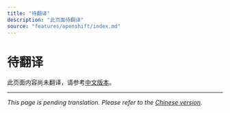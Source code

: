 ```yaml
---
title: "待翻译"
description: "此页面待翻译"
source: "features/openshift/index.md"
---
```


# 待翻译

此页面内容尚未翻译，请参考[中文版本](../../zh/features/openshift/index.md)。

---

*This page is pending translation. Please refer to the [Chinese version](../../zh/features/openshift/index.md).*

